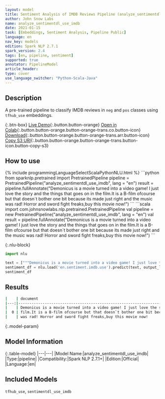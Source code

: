 ```yaml
---
layout: model
title: Sentiment Analysis of IMDB Reviews Pipeline (analyze_sentimentdl_use_imdb)
author: John Snow Labs
name: analyze_sentimentdl_use_imdb
date: 2021-01-15
task: [Embeddings, Sentiment Analysis, Pipeline Public]
language: en
nav_key: models
edition: Spark NLP 2.7.1
spark_version: 2.4
tags: [en, pipeline, sentiment]
supported: true
annotator: PipelineModel
article_header:
type: cover
use_language_switcher: "Python-Scala-Java"
---
```


## Description

A pre-trained pipeline to classify IMDB reviews in `neg` and `pos` classes using `tfhub_use` embeddings.

{:.btn-box}
[Live Demo](https://demo.johnsnowlabs.com/public/SENTIMENT_EN/){:.button.button-orange}
[Open in Colab](https://colab.research.google.com/github/JohnSnowLabs/spark-nlp-workshop/blob/master/tutorials/streamlit_notebooks/SENTIMENT_EN.ipynb){:.button.button-orange.button-orange-trans.co.button-icon}
[Download](https://s3.amazonaws.com/auxdata.johnsnowlabs.com/public/models/analyze_sentimentdl_use_imdb_en_2.7.1_2.4_1610723836151.zip){:.button.button-orange.button-orange-trans.arr.button-icon}
[Copy S3 URI](s3://auxdata.johnsnowlabs.com/public/models/analyze_sentimentdl_use_imdb_en_2.7.1_2.4_1610723836151.zip){:.button.button-orange.button-orange-trans.button-icon.button-copy-s3}

## How to use



<div class="tabs-box" markdown="1">
{% include programmingLanguageSelectScalaPythonNLU.html %}
```python
from sparknlp.pretrained import PretrainedPipeline 
pipeline = PretrainedPipeline("analyze_sentimentdl_use_imdb", lang = "en") 
result = pipeline.fullAnnotate("Demonicus is a movie turned into a video game! I just love the story and the things that goes on in the film.It is a B-film ofcourse but that doesn`t bother one bit because its made just right and the music was rad! Horror and sword fight freaks,buy this movie now!")
```
```scala
import com.johnsnowlabs.nlp.pretrained.PretrainedPipeline
val pipeline = new PretrainedPipeline("analyze_sentimentdl_use_imdb", lang = "en")
val result = pipeline.fullAnnotate("Demonicus is a movie turned into a video game! I just love the story and the things that goes on in the film.It is a B-film ofcourse but that doesn`t bother one bit because its made just right and the music was rad! Horror and sword fight freaks,buy this movie now!")
```

{:.nlu-block}
```python
import nlu

text = ["""Demonicus is a movie turned into a video game! I just love the story and the things that goes on in the film.It is a B-film ofcourse but that doesn`t bother one bit because its made just right and the music was rad! Horror and sword fight freaks,buy this movie now!"""]
sentiment_df = nlu.load('en.sentiment.imdb.use').predict(text, output_level='sentence')
sentiment_df
```

</div>

## Results

```bash
|    | document                                                                                                 | sentiment     |
|---:|---------------------------------------------------------------------------------------------------------:|--------------:|
|    | Demonicus is a movie turned into a video game! I just love the story and the things that goes on in the  |               |
|  0 | film.It is a B-film ofcourse but that doesn`t bother one bit because its made just right and the music   | positive      |
|    | was rad! Horror and sword fight freaks,buy this movie now!                                               |               |

```

{:.model-param}
## Model Information

{:.table-model}
|---|---|
|Model Name:|analyze_sentimentdl_use_imdb|
|Type:|pipeline|
|Compatibility:|Spark NLP 2.7.1+|
|Edition:|Official|
|Language:|en|

## Included Models

`tfhub_use`, `sentimentdl_use_imdb`